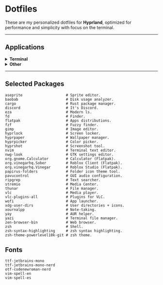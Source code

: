 # Dotfiles

These are my personalized dotfiles for **Hyprland**, optimized for performance and simplicity with focus on the terminal.

---

## Applications

<details>
<summary><strong>Terminal</strong></summary>

- **[Eza](https://github.com/eza-community/eza)** - Modern alternative of ls.
- **[Foot](https://codeberg.org/dnkl/foot)** - Terminal emulator.
- **[fzf](https://github.com/junegunn/fzf)** - Fuzzy finder.
- **[Neovim](https://github.com/neovim/neovim)** - Terminal text editor.
- **[Tmux](https://github.com/tmux/tmux)** - Terminal multiplexer.
- **[Yazi](https://github.com/sxyazi/yazi)** - Terminal File Manager.
- **[zsh](https://github.com/zsh-users/zsh)** - Shell.
- **[zsh-syntax-highlighting](https://github.com/zsh-users/zsh-syntax-highlighting)** - Syntax highlighting.
- **[zsh-theme-powerlevel10k-git](https://github.com/romkatv/powerlevel10k)** - Theme.

</details>

<details>
<summary><strong>Other</strong></summary>

- **[Aseprite](https://github.com/aseprite/aseprite)** - Sprite editor.
- **[Discord](https://discord.com/)** - It's discord.
- **[Flatpak](https://flatpak.org/)** - Apps distributions for Linux.
    - **[Calculator](https://github.com/GNOME/gnome-calculator)** - A Calculator.
    - **[Vinegar](https://vinegarhq.org/)** - Roblox Studio for Linux.
    - **[Sober](https://sober.vinegarhq.org/#introducing-sober)** - Roblox for Linux.
- **[Gimp](https://www.gimp.org/)** - Image editor.
- **[Hyprlock](https://github.com/hyprwm/hyprlock)** - Locks your screen.
- **[Hyprpaper](https://github.com/hyprwm/hyprpaper)** - Manages Wayland wallpapers.
- **[Hyprpicker](https://github.com/hyprwm/hyprpicker)** - Wayland color picker.
- **[Hyprshot](https://github.com/hyprwm/hyprshot)** - Advanced screenshot utility.
- **[nwg-look](https://github.com/nwg-piotr/nwg-look)** - GTK3 Settings editor.
- **[Papirus Folders](https://github.com/PapirusDevelopmentTeam/papirus-folders)** - Folder icon color changer.
- **[Pavucontrol](https://freedesktop.org/software/pulseaudio/pavucontrol)** - GUI Audio configuration.
- **[Stremio](https://www.stremio.com/)** - Media center.
- **[Thunar](https://docs.xfce.org/xfce/thunar/start)** - Lightweight file manager.
- **[VLC](https://www.videolan.org/vlc/)** - Media player.
- **[Wofi](https://github.com/SimplyCEO/wofi)** - Minimalist Wayland application launcher and menu.
- **[Xournal++](https://github.com/xournalpp/xournalpp)** - Notetaking.
- **[Zen Browser](https://github.com/zen-browser/desktop)** - Zen Browser is a Firefox-based 'Browser' (yhea, crazy).

</details>

---

## Selected Packages

```text
aseprite                    # Sprite editor.
baobab                      # Disk usage analyzer.
cargo                       # Rust package manager.
discord                     # It's Discord.
eza                         # Modern ls.
fd                          # Finder.
flatpak                     # Apps distributions.
fzf                         # Fuzzy finder.
gimp                        # Image editor.
hyprlock                    # Screen locker.
hyprpaper                   # Wallpaper manager.
hyprpicker                  # Color picker.
hyprshot                    # Screenshot tool.
nvim                        # Terminal text editor. 
nwg-look                    # GTK settings editor.
org.gnome.Calculator        # Calculator (Flatpak).
org.vinegarhq.Sober         # Roblox Client (Flatpak).
org.vinegarhq.Vinegar       # Roblox Studio (Flatpak).
papirus-folders             # Folder icon theme tool.
pavucontrol                 # GUI audio configuration.
ripgrep                     # Text searcher.
stremio                     # Media Center.
thunar                      # File manager.
vlc                         # Media player.
vlc-plugins-all             # Plugins for VLC.
wofi                        # App launcher.
xdg-user-dirs               # User directories + icons.
xournalpp                   # Note-taking.
yay                         # AUR helper.
yazi                        # Terminal file manager.
zen-browser-bin             # Web browser.
zsh                         # Shell.
zsh-syntax-highlighting     # zsh syntax highlighting.
zsh-theme-powerlevel10k-git # zsh theme.
```

## Fonts

```text
ttf-jetbrains-mono
ttf-jetbrains-mono-nerd
otf-codenewroman-nerd
vim-spell-en
vim-spell-es
```
